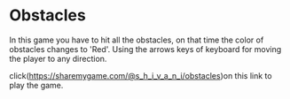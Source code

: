 # Obstacles 
In this game you have to hit all the obstacles, on that time the color of obstacles changes to 'Red'.
Using the arrows keys of keyboard for moving the player to any direction.

click(https://sharemygame.com/@s_h_i_v_a_n_i/obstacles)on this link to play the game.
